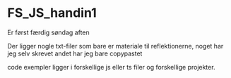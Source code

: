 # FS_JS_handin1

Er først færdig søndag aften 

Der ligger nogle txt-filer som bare er materiale til reflektionerne, noget har jeg selv skrevet andet har jeg bare copypastet

code exempler ligger i forskellige js eller ts filer og forskellige projekter. 
